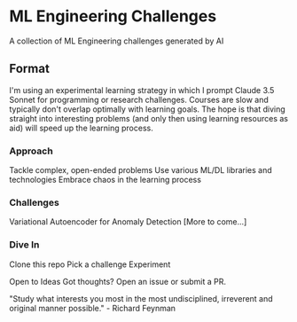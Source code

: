 # ML Engineering Challenges

A collection of ML Engineering challenges generated by AI

## Format
I'm using an experimental learning strategy in which I prompt Claude 3.5 Sonnet for programming or research challenges. Courses are slow and typically don't overlap optimally with learning goals. The hope is that diving straight into interesting problems (and only then using learning resources as aid) will speed up the learning process. 

### Approach

Tackle complex, open-ended problems
Use various ML/DL libraries and technologies
Embrace chaos in the learning process

### Challenges

Variational Autoencoder for Anomaly Detection
[More to come...]

### Dive In

Clone this repo
Pick a challenge
Experiment

Open to Ideas
Got thoughts? Open an issue or submit a PR.

"Study what interests you most in the most undisciplined, irreverent and original manner possible." - Richard Feynman